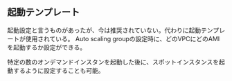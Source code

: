 ## 起動テンプレート
起動設定と言うものがあったが、今は推奨されていない。代わりに起動テンプレートが使用されている。
Auto scaling groupの設定時に、どのVPCにどのAMIを起動するか設定ができる。

特定の数のオンデマンドインスタンを起動した後に、スポットインスタンスを起動するように設定することも可能。

